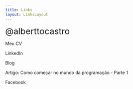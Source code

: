 ```yaml
---
title: Links
layout: LinksLayout
---
```


<div class="mb-5">
<span class="font-weight-bolder text-white" style="font-size: 1.7rem">@alberttocastro</span>
</div>

<link-component link="/pt/curriculum" icon="file-earmark-text-fill">

Meu CV

</link-component>

<link-component class="mt-3" link="https://www.linkedin.com/in/alberttocastro/" icon="linkedin">

LinkedIn

</link-component>

<link-component class="mt-3" link="/pt/blog" icon="file-post-fill">

Blog

</link-component>

<link-component class="mt-3" link="/pt/blog/2021/comecar-programador-parte-1/" icon="file-arrow-up-fill">

Artigo: Como começar no mundo da programação - Parte 1

</link-component>

<link-component class="mt-3" link="https://www.facebook.com/alberttocastro0" icon="facebook">

Facebook

</link-component>

